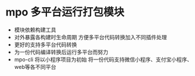 # mpo 多平台运行打包模块

* 模块依赖构建工具
* 对外暴露各构建时生命周期 方便多平台代码转换加入不同插件处理
* 更好的支持多平台代码转换
* 为一份代码编译转换后运行多平台而努力
* mpo-cli 将以小程序项目为初始 将一份代码支持微信小程序、支付宝小程序、web等各不同平台
